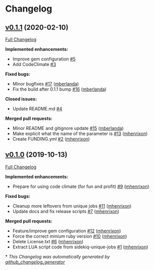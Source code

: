 # Changelog

## [v0.1.1](https://github.com/brpoplpush/brpoplpush-redis_script/tree/v0.1.1) (2020-02-10)

[Full Changelog](https://github.com/brpoplpush/brpoplpush-redis_script/compare/v0.1.0...v0.1.1)

**Implemented enhancements:**

- Improve gem configuration [\#5](https://github.com/brpoplpush/brpoplpush-redis_script/issues/5)
- Add CodeClimate [\#3](https://github.com/brpoplpush/brpoplpush-redis_script/issues/3)

**Fixed bugs:**

- Minor bugfixes [\#17](https://github.com/brpoplpush/brpoplpush-redis_script/pull/17) ([mberlanda](https://github.com/mberlanda))
- Fix the build after 0.1.1 bump [\#16](https://github.com/brpoplpush/brpoplpush-redis_script/pull/16) ([mberlanda](https://github.com/mberlanda))

**Closed issues:**

- Update README.md [\#4](https://github.com/brpoplpush/brpoplpush-redis_script/issues/4)

**Merged pull requests:**

- Minor README and gitignore update [\#15](https://github.com/brpoplpush/brpoplpush-redis_script/pull/15) ([mberlanda](https://github.com/mberlanda))
- Make explicit what the name of the parameter is [\#13](https://github.com/brpoplpush/brpoplpush-redis_script/pull/13) ([mhenrixon](https://github.com/mhenrixon))
- Create FUNDING.yml [\#2](https://github.com/brpoplpush/brpoplpush-redis_script/pull/2) ([mhenrixon](https://github.com/mhenrixon))

## [v0.1.0](https://github.com/brpoplpush/brpoplpush-redis_script/tree/v0.1.0) (2019-10-13)

[Full Changelog](https://github.com/brpoplpush/brpoplpush-redis_script/compare/af03994108e3a29627a9fdf350c28e1143f33c38...v0.1.0)

**Implemented enhancements:**

- Prepare for using code climate \(for fun and profit\) [\#9](https://github.com/brpoplpush/brpoplpush-redis_script/pull/9) ([mhenrixon](https://github.com/mhenrixon))

**Fixed bugs:**

- Cleanup more leftovers from unique jobs [\#11](https://github.com/brpoplpush/brpoplpush-redis_script/pull/11) ([mhenrixon](https://github.com/mhenrixon))
- Update docs and fix release scripts [\#7](https://github.com/brpoplpush/brpoplpush-redis_script/pull/7) ([mhenrixon](https://github.com/mhenrixon))

**Merged pull requests:**

- Feature/improve gem configuration [\#12](https://github.com/brpoplpush/brpoplpush-redis_script/pull/12) ([mhenrixon](https://github.com/mhenrixon))
- Force the correct minium ruby version [\#10](https://github.com/brpoplpush/brpoplpush-redis_script/pull/10) ([mhenrixon](https://github.com/mhenrixon))
- Delete License.txt [\#6](https://github.com/brpoplpush/brpoplpush-redis_script/pull/6) ([mhenrixon](https://github.com/mhenrixon))
- Extract LUA script code from sidekiq-unique-jobs [\#1](https://github.com/brpoplpush/brpoplpush-redis_script/pull/1) ([mhenrixon](https://github.com/mhenrixon))



\* *This Changelog was automatically generated by [github_changelog_generator](https://github.com/github-changelog-generator/github-changelog-generator)*
